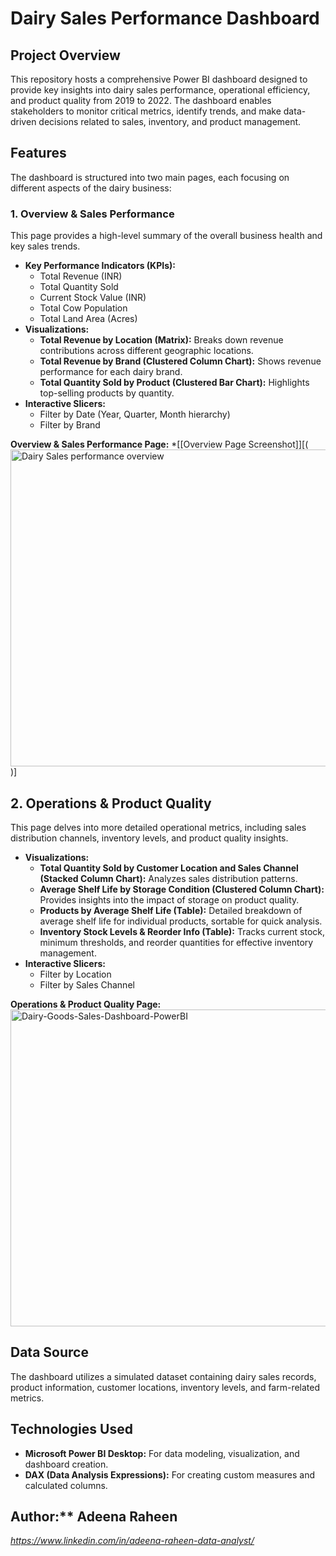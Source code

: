 # Dairy Sales Performance Dashboard

## Project Overview

This repository hosts a comprehensive Power BI dashboard designed to provide key insights into dairy sales performance, operational efficiency, and product quality from 2019 to 2022. The dashboard enables stakeholders to monitor critical metrics, identify trends, and make data-driven decisions related to sales, inventory, and product management.

## Features

The dashboard is structured into two main pages, each focusing on different aspects of the dairy business:

### 1. Overview & Sales Performance

This page provides a high-level summary of the overall business health and key sales trends.

* **Key Performance Indicators (KPIs):**
    * Total Revenue (INR)
    * Total Quantity Sold
    * Current Stock Value (INR)
    * Total Cow Population
    * Total Land Area (Acres)
* **Visualizations:**
    * **Total Revenue by Location (Matrix):** Breaks down revenue contributions across different geographic locations.
    * **Total Revenue by Brand (Clustered Column Chart):** Shows revenue performance for each dairy brand.
    * **Total Quantity Sold by Product (Clustered Bar Chart):** Highlights top-selling products by quantity.
* **Interactive Slicers:**
    * Filter by Date (Year, Quarter, Month hierarchy)
    * Filter by Brand

**Overview & Sales Performance Page:**
*[[Overview Page Screenshot]][(<img width="896" height="507" alt="Dairy Sales performance overview" src="https://github.com/user-attachments/assets/b60d3b30-055b-44de-99d3-f938aa1544f0" />)]

## 2. Operations & Product Quality

This page delves into more detailed operational metrics, including sales distribution channels, inventory levels, and product quality insights.

* **Visualizations:**
    * **Total Quantity Sold by Customer Location and Sales Channel (Stacked Column Chart):** Analyzes sales distribution patterns.
    * **Average Shelf Life by Storage Condition (Clustered Column Chart):** Provides insights into the impact of storage on product quality.
    * **Products by Average Shelf Life (Table):** Detailed breakdown of average shelf life for individual products, sortable for quick analysis.
    * **Inventory Stock Levels & Reorder Info (Table):** Tracks current stock, minimum thresholds, and reorder quantities for effective inventory management.
* **Interactive Slicers:**
    * Filter by Location
    * Filter by Sales Channel

**Operations & Product Quality Page:**
<img width="896" height="507" alt="Dairy-Goods-Sales-Dashboard-PowerBI" src="https://github.com/user-attachments/assets/c2fe5ffc-1c86-42c3-befa-bd391c98dde4" />


## Data Source

The dashboard utilizes a simulated dataset containing dairy sales records, product information, customer locations, inventory levels, and farm-related metrics.


## Technologies Used

* **Microsoft Power BI Desktop:** For data modeling, visualization, and dashboard creation.
* **DAX (Data Analysis Expressions):** For creating custom measures and calculated columns.

## Author:** Adeena Raheen
*https://www.linkedin.com/in/adeena-raheen-data-analyst/*
